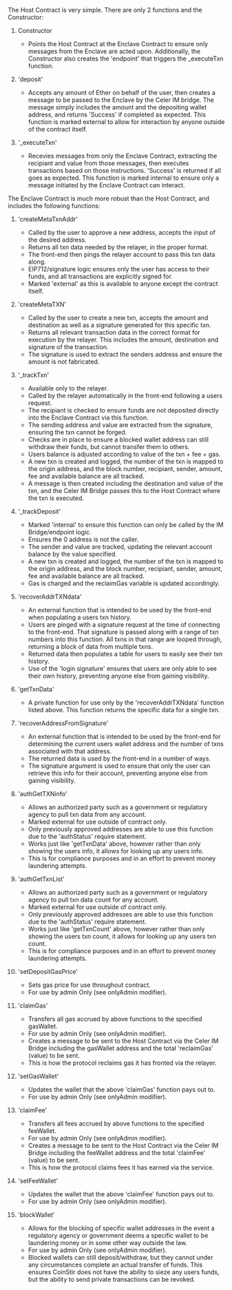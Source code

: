 The Host Contract is very simple. There are only 2 functions and the Constructor:

  1) Constructor
        - Points the Host Contract at the Enclave Contract to ensure only messages from the Enclave are acted upon. Additionally, the Constructor also creates the 'endpoint' that triggers the _executeTxn function.
     
  2) 'deposit'
        - Accepts any amount of Ether on behalf of the user, then creates a message to be passed to the Enclave by the Celer IM bridge. The message simply includes the amount and the depositing wallet address, and returns 'Success' if completed as expected. This function is marked external to allow for interaction by anyone outside of the contract itself. 
     
  3) '_executeTxn'
        - Recevies messages from only the Enclave Contract, extracting the recipiant and value from those messages, then executes transactions based on those instructions. 'Success' is returned if all goes as expected. This function is marked internal to ensure only a message initiated by the Enclave Contract can interact.


The Enclave Contract is much more robust than the Host Contract, and includes the following functions:

  1) 'createMetaTxnAddr'
        - Called by the user to approve a new address, accepts the input of the desired address.
        - Returns all txn data needed by the relayer, in the proper format.
        - The front-end then pings the relayer account to pass this txn data along.
        - EIP712/signature logic ensures only the user has access to their funds, and all transactions are explicitly signed for.
        - Marked 'external' as this is available to anyone except the contract itself.

  2) 'createMetaTXN'
        - Called by the user to create a new txn, accepts the amount and destination as well as a signature generated for this specific txn.
        - Returns all relevant transaction data in the correct format for execution by the relayer. This includes the amount, destination and signature of the transaction.
        - The signature is used to extract the senders address and ensure the amount is not fabricated.

  3) '_trackTxn'
        - Available only to the relayer.
        - Called by the relayer automatically in the front-end following a users request.
        - The recipiant is checked to ensure funds are not deposited directly into the Enclave Contract via this function.
        - The sending address and value are extracted from the signature, ensuring the txn cannot be forged.
        - Checks are in place to ensure a blocked wallet address can still withdraw their funds, but cannot transfer them to others.
        - Users balance is adjusted according to value of the txn + fee + gas.
        - A new txn is created and logged, the number of the txn is mapped to the origin address, and the block number, recipiant, sender, amount, fee and available balance are all tracked.
        - A message is then created including the destination and value of the txn, and the Celer IM Bridge passes this to the Host Contract where the txn is executed.

  4) '_trackDeposit'
        - Marked 'internal' to ensure this function can only be called by the IM Bridge/endpoint logic.
        - Ensures the 0 address is not the caller.
        - The sender and value are tracked, updating the relevant account balance by the value specified.
        - A new txn is created and logged, the number of the txn is mapped to the origin address, and the block number, recipiant, sender, amount, fee and available balance are all tracked.
        - Gas is charged and the reclaimGas variable is updated accordingly.

  5) 'recoverAddrTXNdata'
        - An external function that is intended to be used by the front-end when populating a users txn history.
        - Users are pinged with a signature request at the time of connecting to the front-end. That signature is passed along with a range of txn numbers into this function. All txns in that range are looped through, returning a block of data from multiple txns.
        - Returned data then populates a table for users to easily see their txn history.
        - Use of the 'login signature' ensures that users are only able to see their own history, preventing anyone else from gaining visibility.

  6) 'getTxnData'
        - A private function for use only by the 'recoverAddrTXNdata' function listed above. This function returns the specific data for a single txn.

  7) 'recoverAddressFromSignature'
        - An external function that is intended to be used by the front-end for determining the current users wallet address and the number of txns associated with that address.
        - The returned data is used by the front-end in a number of ways.
        - The signature argument is used to ensure that only the user can retrieve this info for their account, preventing anyone else from gaining visibility.

  8) 'authGetTXNinfo'
        - Allows an authorized party such as a government or regulatory agency to pull txn data from any account.
        - Marked external for use outside of contract only.
        - Only previously approved addresses are able to use this function due to the 'authStatus' require statement.
        - Works just like 'getTxnData' above, however rather than only showing the users info, it allows for looking up any users info.
        - This is for compliance purposes and in an effort to prevent money laundering attempts.

  9) 'authGetTxnList'
        - Allows an authorized party such as a government or regulatory agency to pull txn data count for any account.
        - Marked external for use outside of contract only.
        - Only previously approved addresses are able to use this function due to the 'authStatus' require statement.
        - Works just like 'getTxnCount' above, however rather than only showing the users txn count, it allows for looking up any users txn count.
        - This is for compliance purposes and in an effort to prevent money laundering attempts.

  10) 'setDepositGasPrice'
        - Sets gas price for use throughout contract.
        - For use by admin Only (see onlyAdmin modifier).

  11) 'claimGas'
        - Transfers all gas accrued by above functions to the specified gasWallet.
        - For use by admin Only (see onlyAdmin modifier).
        - Creates a message to be sent to the Host Contract via the Celer IM Bridge including the gasWallet address and the total 'reclaimGas' (value) to be sent.
        - This is how the protocol reclaims gas it has fronted via the relayer.

  12) 'setGasWallet'
        - Updates the wallet that the above 'claimGas' function pays out to.
        - For use by admin Only (see onlyAdmin modifier).

  13) 'claimFee'
        - Transfers all fees accrued by above functions to the specified feeWallet.
        - For use by admin Only (see onlyAdmin modifier).
        - Creates a message to be sent to the Host Contract via the Celer IM Bridge including the feeWallet address and the total 'claimFee' (value) to be sent.
        - This is how the protocol claims fees it has earned via the service.

  14) 'setFeeWallet'
        - Updates the wallet that the above 'claimFee' function pays out to.
        - For use by admin Only (see onlyAdmin modifier).

  15) 'blockWallet'
        - Allows for the blocking of specific wallet addresses in the event a regulatory agency or government deems a specific wallet to be laundering money or in some other way outside the law.
        - For use by admin Only (see onlyAdmin modifier).
        - Blocked wallets can still deposit/withdraw, but they cannot under any circumstances complete an actual transfer of funds. This ensures CoinStir does not have the ability to sieze any users funds, but the ability to send private transactions can be revoked.
